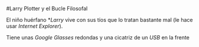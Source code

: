 #Larry Plotter y el Bucle Filosofal

El niño huérfano **Larry* vive con sus tíos que lo tratan bastante mal
(le hace usar *Internet Explorer*).

Tiene unas *Google Glasses* redondas y una cicatriz de un *USB* en la frente

